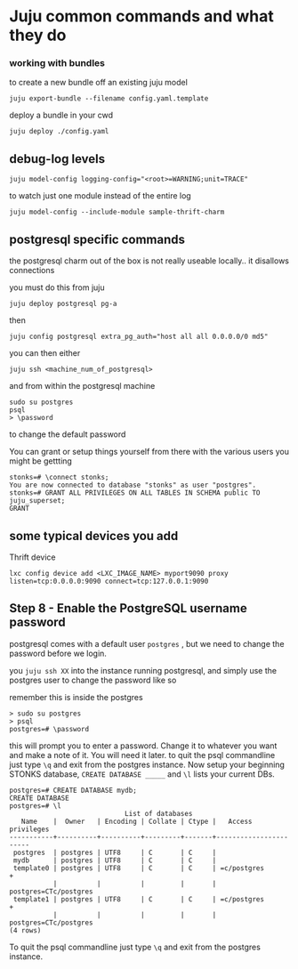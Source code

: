 # Juju common commands and what they do


### working with bundles

to create a new bundle off an existing juju model

`juju export-bundle --filename config.yaml.template`

deploy a bundle in your cwd

`juju deploy ./config.yaml`


## debug-log levels

`juju model-config logging-config="<root>=WARNING;unit=TRACE"`

to watch just one module instead of the entire log

`juju model-config --include-module sample-thrift-charm`

## postgresql specific commands

the postgresql charm out of the box is not really useable locally.. it disallows connections

you must do this from juju 

`juju deploy postgresql pg-a`

then

`juju config postgresql extra_pg_auth="host all all 0.0.0.0/0 md5"`

you can then either

```
juju ssh <machine_num_of_postgresql>

```
and from within the postgresql machine
```
sudo su postgres
psql
> \password
```

to change the default password 

You can grant or setup things yourself from there with the various users you might be gettting 
```
stonks=# \connect stonks;
You are now connected to database "stonks" as user "postgres".
stonks=# GRANT ALL PRIVILEGES ON ALL TABLES IN SCHEMA public TO juju_superset;
GRANT
```


## some typical devices you add

Thrift device

`lxc config device add <LXC_IMAGE_NAME> myport9090 proxy listen=tcp:0.0.0.0:9090 connect=tcp:127.0.0.1:9090`

## Step 8 - Enable the PostgreSQL username password

postgresql comes with a default user `postgres` , but we need to change the password before we login.

you `juju ssh XX` into the instance running postgresql, and simply use the postgres user to change the password like so

remember this is inside the postgres
```
> sudo su postgres
> psql
postgres=# \password
```

this will prompt you to enter a password.  Change it to whatever you want and make a note of it.  You will need it later.
to quit the psql commandline just type `\q` and exit from the postgres instance.
Now setup your beginning STONKS database, `CREATE DATABASE _____` and `\l` lists your current DBs.

```
postgres=# CREATE DATABASE mydb;
CREATE DATABASE
postgres=# \l
                             List of databases
   Name    |  Owner   | Encoding | Collate | Ctype |   Access privileges   
-----------+----------+----------+---------+-------+-----------------------
 postgres  | postgres | UTF8     | C       | C     | 
 mydb      | postgres | UTF8     | C       | C     | 
 template0 | postgres | UTF8     | C       | C     | =c/postgres          +
           |          |          |         |       | postgres=CTc/postgres
 template1 | postgres | UTF8     | C       | C     | =c/postgres          +
           |          |          |         |       | postgres=CTc/postgres
(4 rows)
```

To quit the psql commandline just type `\q` and exit from the postgres instance.


